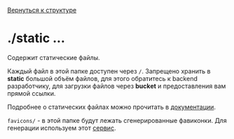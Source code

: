 [Вернуться к структуре](../README.md)
# ./static ...

Содержит статические файлы.

Каждый файл в этой папке доступен через `/`.
Запрещено хранить в **static** большой объём файлов, для этого обратитесь к backend разработчику,
для загрузки файлов через **bucket**
и предоставления вам прямой ссылки.

Подробнее о статических файлах можно прочитать в [документации](https://nuxtjs.org/docs/directory-structure/static/).


`favicons/` - в этой папке будут лежать сгенерированные фавиконки. Для генерации используем
этот [сервис](https://realfavicongenerator.net/).
